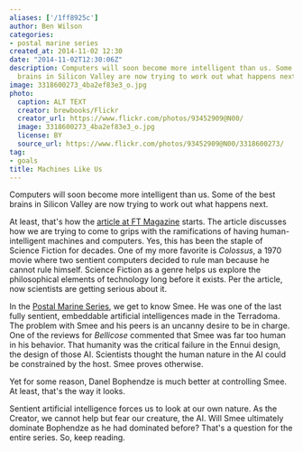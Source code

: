 ```yaml
---
aliases: ['/1ff8925c']
author: Ben Wilson
categories:
- postal marine series
created_at: 2014-11-02 12:30
date: "2014-11-02T12:30:06Z"
description: Computers will soon become more intelligent than us. Some of the best
  brains in Silicon Valley are now trying to work out what happens next.
image: 3318600273_4ba2ef83e3_o.jpg
photo:
  caption: ALT TEXT
  creator: brewbooks/Flickr
  creator_url: https://www.flickr.com/photos/93452909@N00/
  image: 3318600273_4ba2ef83e3_o.jpg
  license: BY
  source_url: https://www.flickr.com/photos/93452909@N00/3318600273/
tag:
- goals
title: Machines Like Us
---
```

Computers will soon become more intelligent than us. Some of the best brains in Silicon Valley are now trying to work out what happens next.

<!--more-->

At least, that's how the [article at FT Magazine](http://www.ft.com/cms/s/2/abc942cc-5fb3-11e4-8c27-00144feabdc0.html) starts. The article discusses how we are trying to come to grips with the ramifications of having human-intelligent machines and computers. Yes, this has been the staple of Science Fiction for decades. One of my more favorite is *Colossus*, a 1970 movie where two sentient computers decided to rule man because he cannot rule himself. Science Fiction as a genre helps us explore the philosophical elements of technology long before it exists. Per the article, now scientists are getting serious about it.

In the [Postal Marine Series](/#books), we get to know Smee. He was one of the last fully sentient, embeddable artificial intelligences made in the Terradoma. The problem with Smee and his peers is an uncanny desire to be in charge. One of the reviews for *Bellicose* commented that Smee was far too human in his behavior. That humanity was the critical failure in the Ennui design, the design of those AI. Scientists thought the human nature in the AI could be constrained by the host. Smee proves otherwise.

Yet for some reason, Danel Bophendze is much better at controlling Smee. At least, that's the way it looks.

Sentient artificial intelligence forces us to look at our own nature. As the Creator, we cannot help but fear our creature, the AI. Will Smee ultimately dominate Bophendze as he had dominated before? That's a question for the entire series. So, keep reading.
